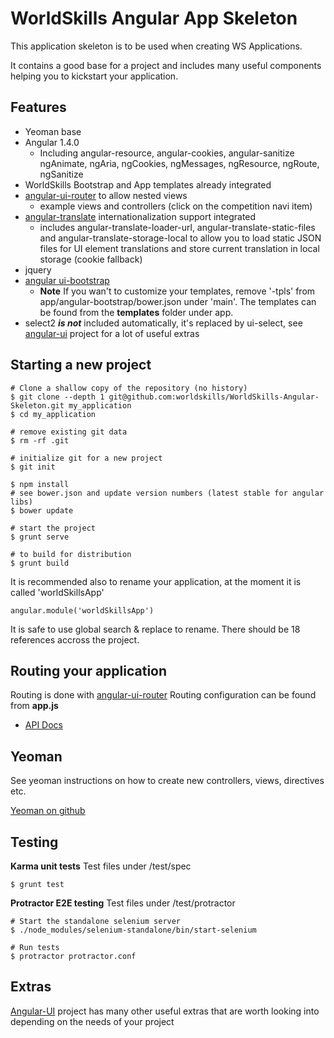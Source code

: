 WorldSkills Angular App Skeleton
==================================

This application skeleton is to be used when creating WS Applications.

It contains a good base for a project and includes many useful components helping you to kickstart your application.



Features
-----------


* Yeoman base
* Angular 1.4.0
	* Including angular-resource, angular-cookies, angular-sanitize
	ngAnimate, ngAria, ngCookies, ngMessages, ngResource, ngRoute, ngSanitize
* WorldSkills Bootstrap and App templates already integrated
* [angular-ui-router](https://github.com/angular-ui/ui-router) to allow nested views
	* example views and controllers (click on the competition navi item)
* [angular-translate](https://github.com/angular-translate/angular-translate) internationalization support integrated
	* includes angular-translate-loader-url, angular-translate-static-files and angular-translate-storage-local to allow you to load static JSON files for UI element translations and store current translation in local storage (cookie fallback)
* jquery
* [angular ui-bootstrap](http://angular-ui.github.io/bootstrap)
	* **Note** If you wan't to customize your templates, remove '-tpls' from app/angular-bootstrap/bower.json under 'main'. The templates can be found from the **templates** folder under app.
* select2 ***is not*** included automatically, it's replaced by ui-select, see [angular-ui](https://angular-ui.github.io/) project for a lot of useful extras


Starting a new project
------------------------

	# Clone a shallow copy of the repository (no history)
	$ git clone --depth 1 git@github.com:worldskills/WorldSkills-Angular-Skeleton.git my_application
	$ cd my_application

	# remove existing git data
	$ rm -rf .git
	
	# initialize git for a new project
	$ git init
	
	$ npm install
	# see bower.json and update version numbers (latest stable for angular libs)
	$ bower update
	
	# start the project
	$ grunt serve
	
	# to build for distribution
	$ grunt build


It is recommended also to rename your application, at the moment it is called 'worldSkillsApp'

	angular.module('worldSkillsApp')

It is safe to use global search & replace to rename. There should be 18 references accross the project. 	
	
	

Routing your application
--------------------------

Routing is done with [angular-ui-router](https://github.com/angular-ui/ui-router)
Routing configuration can be found from **app.js**

* [API Docs](http://angular-ui.github.io/ui-router/site/#/api/ui.router)
	


Yeoman
--------
See yeoman instructions on how to create new controllers, views, directives etc.

[Yeoman on github](https://github.com/yeoman/generator-angular)


Testing
---------
**Karma unit tests**
Test files under /test/spec

	$ grunt test
	
**Protractor E2E testing**
Test files under /test/protractor

	# Start the standalone selenium server
	$ ./node_modules/selenium-standalone/bin/start-selenium
	
	# Run tests
	$ protractor protractor.conf
	


Extras
----------
[Angular-UI](http://angular-ui.github.io/) project has many other useful extras that are worth looking into depending on the needs of your project
